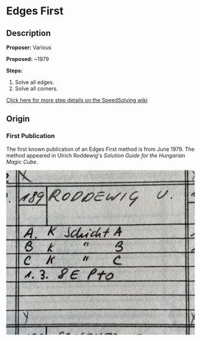 # Edges First

## Description

**Proposer:** Various

**Proposed:** ~1979

**Steps:**

1. Solve all edges.
2. Solve all corners.

[Click here for more step details on the SpeedSolving wiki](https://www.speedsolving.com/wiki/index.php/Edges_First)

## Origin

### First Publication

The first known publication of an Edges First method is from June 1979. The method appeared in Ulrich Roddewig's *Solution Guide for the Hungarian Magic Cube*.

![](img/EdgesFirst/Roddewig.jpg)